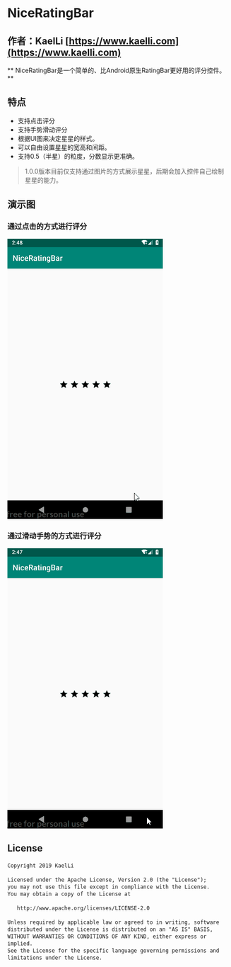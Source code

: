 # NiceRatingBar
作者：KaelLi [https://www.kaelli.com](https://www.kaelli.com)  
----
** NiceRatingBar是一个简单的、比Android原生RatingBar更好用的评分控件。**

## 特点
* 支持点击评分
* 支持手势滑动评分
* 根据UI图来决定星星的样式。
* 可以自由设置星星的宽高和间距。
* 支持0.5（半星）的粒度，分数显示更准确。

> 1.0.0版本目前仅支持通过图片的方式展示星星，后期会加入控件自己绘制星星的能力。

## 演示图
### 通过点击的方式进行评分
<img src="./Image/1.gif"/>

### 通过滑动手势的方式进行评分
<img src="./Image/2.gif"/>

## License
```text
Copyright 2019 KaelLi

Licensed under the Apache License, Version 2.0 (the "License");
you may not use this file except in compliance with the License.
You may obtain a copy of the License at

   http://www.apache.org/licenses/LICENSE-2.0

Unless required by applicable law or agreed to in writing, software
distributed under the License is distributed on an "AS IS" BASIS,
WITHOUT WARRANTIES OR CONDITIONS OF ANY KIND, either express or implied.
See the License for the specific language governing permissions and
limitations under the License.
```